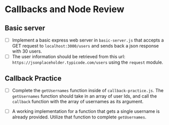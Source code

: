 # Callbacks and Node Review

## Basic server

- [ ] Implement a basic express web server in `basic-server.js` that accepts a GET request to `localhost:3000/users` and sends back a json response with 30 users. 
- [ ] The user information should be retrieved from this url: `https://jsonplaceholder.typicode.com/users` using the `request` module.

## Callback Practice

- [ ] Complete the `getUsernames` function inside of `callback-practice.js`. The `getUsernames` function should take in an array of user Ids, and call the `callback` function with the array of usernames as its argument.
- [ ] A working implementation for a function that gets a single username is already provided. Utilize that function to complete `getUsernames`.



